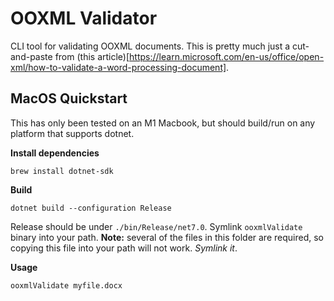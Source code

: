 # OOXML Validator

CLI tool for validating OOXML documents. This is pretty much just a cut-and-paste from (this article)[https://learn.microsoft.com/en-us/office/open-xml/how-to-validate-a-word-processing-document].

## MacOS Quickstart

This has only been tested on an M1 Macbook, but should build/run on any platform that supports dotnet.

**Install dependencies**

`brew install dotnet-sdk`

**Build**

`dotnet build --configuration Release`

Release should be under `./bin/Release/net7.0`. Symlink `ooxmlValidate` binary into your path. **Note:** several of the files in this folder are required, so copying this file into your path will not work. _Symlink it_.

**Usage**

`ooxmlValidate myfile.docx`

